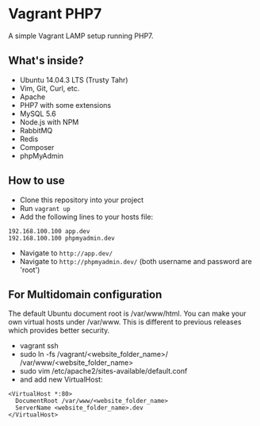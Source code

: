 # Vagrant PHP7 

A simple Vagrant LAMP setup running PHP7.

## What's inside?

- Ubuntu 14.04.3 LTS (Trusty Tahr)
- Vim, Git, Curl, etc.
- Apache
- PHP7 with some extensions
- MySQL 5.6
- Node.js with NPM
- RabbitMQ
- Redis
- Composer
- phpMyAdmin

## How to use

- Clone this repository into your project
- Run ``vagrant up``
- Add the following lines to your hosts file:
```
192.168.100.100 app.dev
192.168.100.100 phpmyadmin.dev
```
- Navigate to ```http://app.dev/``` 
- Navigate to ```http://phpmyadmin.dev/``` (both username and password are 'root')

## For Multidomain configuration
The default Ubuntu document root is /var/www/html. You can make your own virtual hosts under /var/www. This is different to previous releases which provides better security.
- vagrant ssh
- sudo ln -fs /vagrant/<website_folder_name>/ /var/www/<website_folder_name>
- sudo vim /etc/apache2/sites-available/default.conf
- and add new VirtualHost: 
```
<VirtualHost *:80>
  DocumentRoot /var/www/<website_folder_name>
  ServerName <website_folder_name>.dev
</VirtualHost>
```
